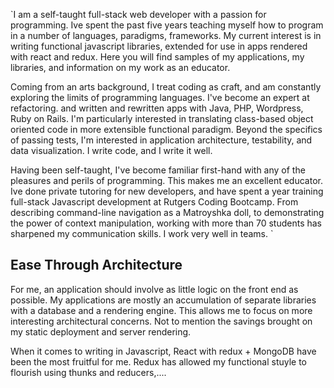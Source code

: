 `I am a self-taught full-stack web developer with a passion for programming. Ive spent the past five years teaching myself how to program in a number of languages, paradigms, frameworks. My current interest is in writing functional javascript libraries, extended for use in apps rendered with react and redux. Here you will find samples of my applications, my libraries, and information on my work as an educator.

Coming from an arts background, I treat coding as craft, and am  constantly exploring the limits of programming languages. I've become an expert at refactoring. and written and rewritten apps with Java, PHP, Wordpress, Ruby on Rails.  I'm particularly interested in translating class-based object oriented code in more extensible functional paradigm. Beyond the specifics of  passing tests, I'm interested in application architecture, testability, and data visualization. I write code, and I write it well.

Having been self-taught, I've become familiar first-hand with any of the pleasures and perils of programming. This makes me an excellent educator. Ive done private tutoring for new developers, and have spent a year training full-stack Javascript development at Rutgers Coding Bootcamp. From describing command-line navigation as a Matroyshka doll, to demonstrating the power of context manipulation, working with more than 70 students has sharpened my communication skills. I work very well in teams.
`

## Ease Through Architecture 
For me, an application should involve as little logic on the front end as possible. My applications are mostly an accumulation of separate libraries with a database and a rendering engine. This allows me to focus on more interesting architectural concerns. Not to mention the savings brought on my static deployment and server rendering.

When it comes to writing in Javascript, React with redux + MongoDB have been the most fruitful for me. Redux has allowed my functional stuyle to flourish using thunks and reducers,....

